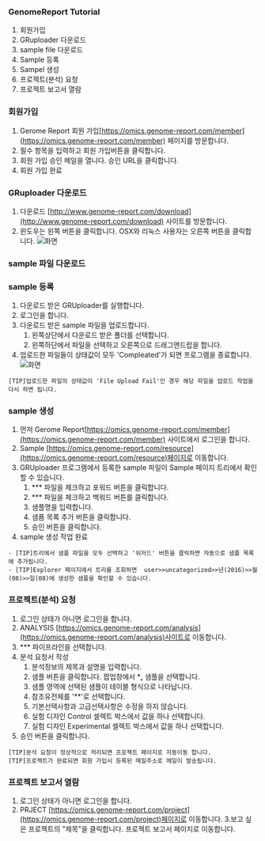### GenomeReport Tutorial

1. 회원가입
2. GRuploader 다운로드
3. sample file 다운로드
3. Sample 등록
4. Sampel 생성
5. 프로젝트(분석) 요청
6. 프로젝트 보고서 열람 


### 회원가입
1.  Gerome Report 회원 가입[https://omics.genome-report.com/member](https://omics.genome-report.com/member) 페이지를 방문합니다.
1. 필수 항목을 입력하고 회원 가입버튼을 클릭합니다.
1. 회원 가입 승인 메일을 열니다. 승인 URL을 클릭합니다.
1. 회원 가입 완료

### GRuploader 다운로드
1. 다운로드 [http://www.genome-report.com/download](http://www.genome-report.com/download) 사이트를 방문합니다.
2. 윈도우는 왼쪽 버튼을 클릭합니다. OSX와 리눅스 사용자는 오른쪽 버튼을 클릭합니다. 
![화면](http://www.genome-report.com/assets/images/manual/screen_3.jpg)


### sample 파일 다운로드

### sample 등록
1. 다운로드 받은 GRUploader를 실행합니다.
2. 로그인을 합니다. 
3. 다운로드 받은 sample 파일을 업로드합니다.
   1. 왼쪽상단에서 다운로드 받은 폴더를 선택합니다.
   1. 왼쪽하단에서 파일을 선택하고 오른쪽으로 드래그앤드랍을 합니다.
1. 업로드한 파일들이 상태값이 모두 'Compleated'가 되면 프로그램을 종료합니다.   
![화면](http://www.genome-report.com/assets/images/manual/screen_1.jpg)

 ````
 [TIP]업로드한 파일의 상태값이 'File Upload Fail'인 경우 해당 파일을 업로드 작업을 다시 하면 됩니다. 
 ````

###  sample 생성

1. 먼저 Gerome Report[https://omics.genome-report.com/member](https://omics.genome-report.com/member) 사이트에서 로그인을 합니다.
1. Sample [https://omics.genome-report.com/resource](https://omics.genome-report.com/resource)페이지로 이동합니다.
1. GRUploader 프로그램에서 등록한 sample 파일이 Sample 페이지  트리에서 확인할 수 있습니다.
    1. *** 파일을 체크하고 포워드  버튼을 클릭합니다.
    2. *** 파일을 체크하고 백워드 버튼를 클릭합니다.
    3. 샘플명을 입력합니다.
    4. 샘픔 목록 추가 버튼을 클릭합니다.
    5. 승인 버튼을 클릭합니다.
1. sample 생성 작업 완료

 ````  
 - [TIP]트리에서 샘플 파일을 모두 선택하고 '위저드' 버튼을 클릭하면 자동으로 샘플 목록에 추가됩니다. 
 - [TIP]Explorer 페이지에서 트리를 조회하면  user>>uncategorized>>년(2016)>>월(08)>>일(08)에 생성한 샘플을 확인할 수 있습니다.
 ````

### 프로젝트(분석) 요청 
 1. 로그인 상태가 아니면 로그인을 합니다. 
 2. ANALYSIS [https://omics.genome-report.com/analysis](https://omics.genome-report.com/analysis)사이트로 이동합니다.
 3. *** 파이프라인을 선택합니다.
 4. 분석 요청서 작성
    1. 분석정보의 제목과 설명을 입력합니다.
    2. 샘플 버튼을 클릭합니다. 팝업창에서  ***,** 샘플을 선택합니다.
    3. 샘플 영역에 선택된 샘플이 테이블 형식으로 나타납니다.
    4. 참조유전체를 '**'로 선택합니다.
    5. 기본선택사항과 고급선택사항은 수정을 하지 않습니다.
    6. 실험 디자인 Control 셀렉트 박스에서 값을 하나 선택합니다.
    7. 실험 디자인 Experimental 셀렉트 박스에서 값을 하나 선택합니다.
5. 승인 버튼을 클릭합니다.


 ````  
 [TIP]분석 요청이 정상적으로 처리되면 프로젝트 페이지로 자동이동 합니다.
 [TIP]프로젝트가 완료되면 회원 가입시 등록된 메일주소로 메일이 발송됩니다.
 ````


### 프로젝트 보고서 열람 
1. 로그인 상태가 아니면 로그인을 합니다. 
2. PRJECT [https://omics.genome-report.com/project](https://omics.genome-report.com/project)페이지로 이동합니다.
3.보고 싶은 프로젝트의 "제목"을 클릭합니다. 프로젝트 보고서 페이지로 이동합니다.
